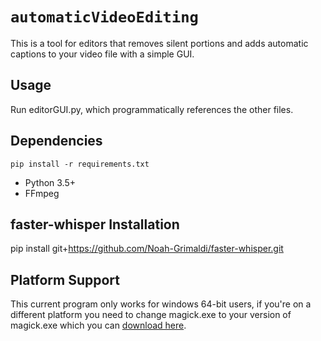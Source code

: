 # `automaticVideoEditing`

This is a tool for editors that removes silent portions and adds automatic captions to your video file with a simple GUI.

## Usage

Run editorGUI.py, which programmatically references the other files.

## Dependencies
`pip install -r requirements.txt`
- Python 3.5+
- FFmpeg

## faster-whisper Installation
pip install git+https://github.com/Noah-Grimaldi/faster-whisper.git

## Platform Support
This current program only works for windows 64-bit users, if you're on a different platform you need to change magick.exe to your version of magick.exe which you can [download here](https://imagemagick.org/script/download.php).
